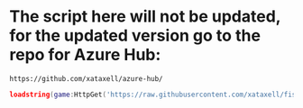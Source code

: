 # The script here will not be updated, for the updated version go to the repo for Azure Hub:
```https://github.com/xataxell/azure-hub/```
```lua
loadstring(game:HttpGet('https://raw.githubusercontent.com/xataxell/fisch/refs/heads/main/script.lua'))()
```
